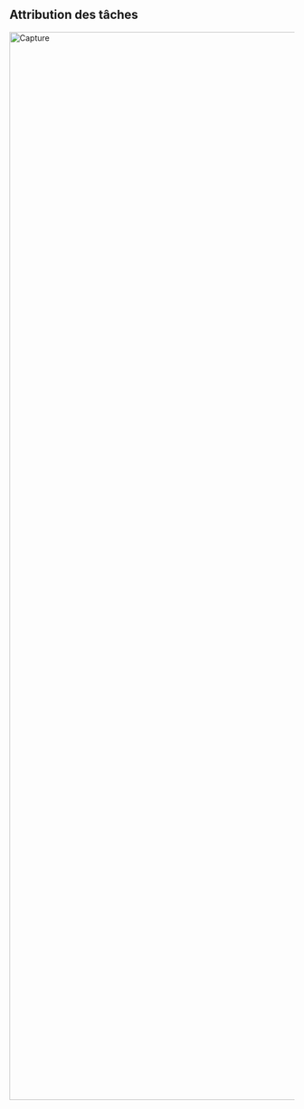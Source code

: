## Attribution des tâches ##


<img width="1886" alt="Capture" src="https://github.com/lauriehoude/corgirequin/assets/89647723/d41a0b31-3e65-4f1a-8468-b2b3918d0c34">
